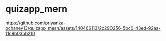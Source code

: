 # quizapp_mern



https://github.com/priyanka-ochaney13/quizapp_mern/assets/140466113/2c290256-5bc0-43ed-92aa-11c9b03bb210

